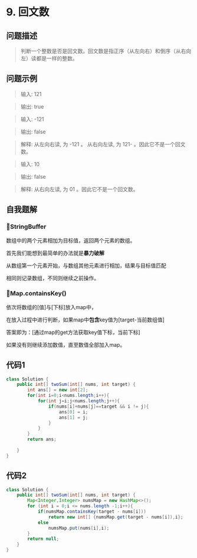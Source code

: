 # 9. 回文数
问题描述
----
> 判断一个整数是否是回文数。回文数是指正序（从左向右）和倒序（从右向左）读都是一样的整数。

问题示例
----
> 输入: 121

> 输出: true

> 输入: -121

> 输出: false

> 解释: 从左向右读, 为 -121 。 从右向左读, 为 121- 。因此它不是一个回文数。

> 输入: 10

> 输出: false

> 解释: 从右向左读, 为 01 。因此它不是一个回文数。


自我题解
----
### 🦄StringBuffer
数组中的两个元素相加为目标值，返回两个元素的数组。

首先我们能想到最简单的办法就是**暴力破解**

从数组第一个元素开始，与数组其他元素进行相加，结果与目标值匹配

相同则记录数组，不同则继续之前操作。

### 🧚‍Map.containsKey()
依次将数组的[值]与[下标]放入map中，

在放入过程中进行判断，如果map中**包含**key值为[target-当前数组值]

答案即为：[通过map的get方法获取key值下标，当前下标]

如果没有则继续添加数值，直至数值全部加入map。

代码1
----
```java
class Solution {
    public int[] twoSum(int[] nums, int target) {
        int ans[] = new int[2];
        for(int i=0;i<nums.length;i++){
            for(int j=i;j<nums.length;j++){
                if(nums[i]+nums[j]==target && i != j){
                    ans[0] = i;
                    ans[1] = j;
                }
            }
        }
        return ans;
        
    }
}
```

代码2
----
```java
class Solution {
    public int[] twoSum(int[] nums, int target) {
        Map<Integer,Integer> numsMap = new HashMap<>();
        for (int i = 0;i <= nums.length -1;i++){
            if(numsMap.containsKey(target - nums[i]))
                return new int[] {numsMap.get(target - nums[i]),i};
            else
                numsMap.put(nums[i],i);
        }
        return null;
    }
}
```
